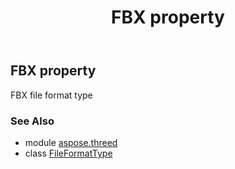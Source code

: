 ﻿---
title: FBX property
second_title: Aspose.3D for Python via .NET API References
description: 
type: docs
weight: 100
url: /python-net/aspose.threed/fileformattype/fbx/
is_root: false
---

## FBX property


FBX file format type

### See Also
* module [aspose.threed](../../)
* class [FileFormatType](/3d/python-net/aspose.threed/fileformattype)
